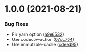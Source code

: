 # 1.0.0 (2021-08-21)


### Bug Fixes

* FIx yarn option ([a9e6532](https://github.com/neet/use-iterator/commit/a9e65321a06ca1d5e5a518d683ba7c03f420d0dc))
* Use codecov-action ([07dc704](https://github.com/neet/use-iterator/commit/07dc7045dc66097047b2f91d12dee5f20a8802b4))
* Use immutable-cache ([cdeed95](https://github.com/neet/use-iterator/commit/cdeed952003400a3f5c6dd4275ec5e9d3f960245))
